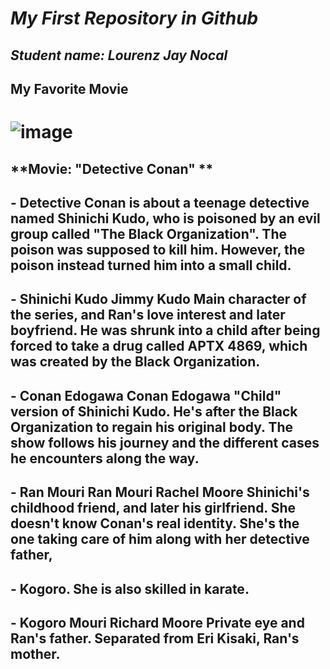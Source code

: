 # *My First  Repository in Github*
## *Student name: Lourenz Jay Nocal*

## My Favorite Movie

# ![image](https://github.com/Grimoreheart/app-dev/assets/151589691/065f753d-8fad-4f87-98f5-1d9dd43db77c)


## **Movie: "Detective  Conan" **
  
## - Detective Conan is about a teenage detective named Shinichi Kudo, who is poisoned by an evil group called "The Black Organization". The poison was supposed to kill him. However, the poison instead turned him into a small child.
##  - Shinichi Kudo	Jimmy Kudo	Main character of the series, and Ran's love interest and later boyfriend. He was shrunk into a child after being forced to take a drug called APTX 4869, which was created by the Black Organization.

## - Conan Edogawa	Conan Edogawa	"Child" version of Shinichi Kudo. He's after the Black Organization to regain his original body. The show follows his journey and the different cases he encounters along the way.
##  - Ran Mouri	Ran Mouri	Rachel Moore	Shinichi's childhood friend, and later his girlfriend. She doesn't know Conan's real identity. She's the one taking care of him along with her detective father,
##  - Kogoro. She is also skilled in karate.
##  - Kogoro Mouri	Richard Moore	Private eye and Ran's father. Separated from Eri Kisaki, Ran's mother.



